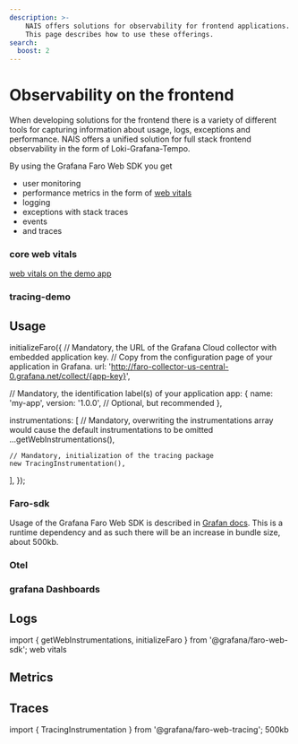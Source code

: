 ```yaml
---
description: >-
    NAIS offers solutions for observability for frontend applications.
    This page describes how to use these offerings.
search:
  boost: 2
---
```


# Observability on the frontend

When developing solutions for the frontend there is a variety of different tools for capturing information about
usage, logs, exceptions and performance. NAIS offers a unified solution for full stack frontend observability in
the form of Loki-Grafana-Tempo.

By using the Grafana Faro Web SDK you get
- user monitoring
- performance metrics in the form of [web vitals](https://web.dev/vitals/)
- logging
- exceptions with stack traces
- events
- and traces


### core web vitals
[web vitals on the demo app](https://grafana.nav.cloud.nais.io/d/k8g_nks4z/frontend-web-vitals)

### tracing-demo


## Usage
initializeFaro({
  // Mandatory, the URL of the Grafana Cloud collector with embedded application key.
  // Copy from the configuration page of your application in Grafana.
  url: 'http://faro-collector-us-central-0.grafana.net/collect/{app-key}',

  // Mandatory, the identification label(s) of your application
  app: {
    name: 'my-app',
    version: '1.0.0', // Optional, but recommended
  },

  instrumentations: [
    // Mandatory, overwriting the instrumentations array would cause the default instrumentations to be omitted
    ...getWebInstrumentations(),

    // Mandatory, initialization of the tracing package
    new TracingInstrumentation(),
  ],
});
### Faro-sdk
Usage of the Grafana Faro Web SDK is described in [Grafan docs](https://grafana.com/docs/grafana-cloud/frontend-observability/). This is a runtime dependency and as such there will be an increase in bundle size, about 500kb.



### Otel
### grafana Dashboards

## Logs
import { getWebInstrumentations, initializeFaro } from '@grafana/faro-web-sdk'; web vitals

## Metrics

## Traces

import { TracingInstrumentation } from '@grafana/faro-web-tracing'; 500kb
